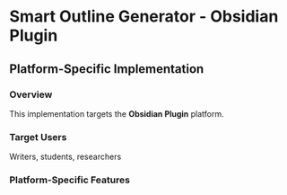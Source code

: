 # Smart Outline Generator - Obsidian Plugin

## Platform-Specific Implementation

### Overview
This implementation targets the **Obsidian Plugin** platform.

### Target Users
Writers, students, researchers

### Platform-Specific Features
